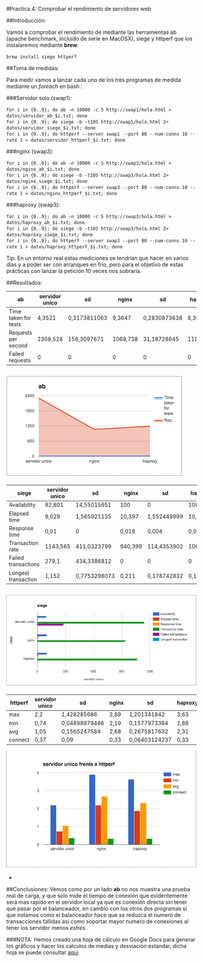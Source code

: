 #Practica 4: Comprobar el rendimiento de servidores web

##Introducción:

Vamos a comprobar el rendimiento de mediante las herramientas ab (apache benchmark, incluido de serie en MacOSX), siege y httperf que los instalaremos mediante **brew**:
```
brew install siege httperf
```

##Toma de medidas:

Para medir vamos a lanzar cada uno de los tres programas de medida mediante un *foreach* en bash :

###Servidor solo (swap1):
```
for i in {0..9}; do ab -n 10000 -c 5 http://swap1/hola.html > datos/servidor_ab_$i.txt; done
for i in {0..9}; do siege -b -t10S http://swap1/hola.html 2> datos/servidor_siege_$i.txt; done
for i in {0..9}; do httperf --server swap1 --port 80 --num-conns 10 --rate 1 > datos/servidor_httperf_$i.txt; done
```

###nginx (swap3):
```
for i in {0..9}; do ab -n 10000 -c 5 http://swap3/hola.html > datos/nginx_ab_$i.txt; done
for i in {0..9}; do siege -b -t10S http://swap3/hola.html 2> datos/nginx_siege_$i.txt; done
for i in {0..9}; do httperf --server swap3 --port 80 --num-conns 10 --rate 1 > datos/nginx_httperf_$i.txt; done
```

###haproxy (swap3):
```
for i in {0..9}; do ab -n 10000 -c 5 http://swap3/hola.html > datos/haproxy_ab_$i.txt; done
for i in {0..9}; do siege -b -t10S http://swap3/hola.html 2> datos/haproxy_siege_$i.txt; done
for i in {0..9}; do httperf --server swap3 --port 80 --num-conns 10 --rate 1 > datos/haproxy_httperf_$i.txt; done
```

Tip: En un entorno real estas mediciones se tendrían que hacer en varios días y a poder ser con arranques en frio, pero para el objetivo de estas prácticas con lanzar la petición 10 veces nos sobraría.

##Resultados:

| ab                   | servidor unico | sd           | nginx    | sd           | haproxy  | sd           | 
|----------------------|----------------|--------------|----------|--------------|----------|--------------| 
| Time taken for tests | 4,3521         | 0,3173811063 | 9,3647   | 0,2830873638 | 8,3962   | 0,3401443484 | 
| Requests per second  | 2308,528       | 156,3097671  | 1068,738 | 31,18728645  | 1192,783 | 46,66549969  | 
| Failed requests      | 0              | 0            | 0        | 0            | 0        | 0            | 


![captura](img/01.png)
-
| siege               | servidor unico | sd           | nginx   | sd          | haproxy  | sd           | 
|---------------------|----------------|--------------|---------|-------------|----------|--------------| 
| Availability        | 92,801         | 14,55015651  | 100     | 0           | 100      | 0            | 
| Elapsed time        | 9,029          | 1,565921135  | 10,397  | 1,552449999 | 10,366   | 1,543801801  | 
| Response time       | 0,01           | 0            | 0,018   | 0,004       | 0,01     | 0            | 
| Transaction rate    | 1143,565       | 411,0323799  | 940,399 | 114,4353902 | 1065,936 | 144,8135852  | 
| Failed transactions | 279,1          | 434,3386812  | 0       | 0           | 0        | 0            | 
| Longest transaction | 1,152          | 0,7753296073 | 0,211   | 0,178742832 | 0,109    | 0,0262488095 | 

![captura](img/02.png)
-
| httperf | servidor unico | sd            | nginx | sd            | haproxy | sd            | 
|---------|----------------|---------------|-------|---------------|---------|---------------| 
| max     | 2,2            | 1,428285686   | 3,89  | 1,201341842   | 3,63    | 2,581149615   | 
| min     | 0,74           | 0,04898979486 | 2,19  | 0,1577973384  | 1,88    | 0,1469693846  | 
| avg     | 1,05           | 0,1565247584  | 2,68  | 0,2675817632  | 2,31    | 0,4060788101  | 
| connect | 0,37           | 0,09          | 0,33  | 0,06403124237 | 0,33    | 0,04582575695 | 


![captura](img/03.png)

-
##Conclusiones:
Vemos como por un lado **ab** no nos muestra una prueba real de carga, y que solo mide el tiempo de conexión que evidentemente será mas rapido en el servidor local ya que es conexión directa sin tener que pasar por el balanceador, en cambio con los otros dos programas si que notamos como el balanceador hace que se reduzca el numero de transacciones fallidas así como soportar mayor numero de conexiones al tener los servidor menos *estrés*.

###NOTA: Hemos creado una hoja de cálculo en Google Docs para generar los gráficos y hacer los calculos de medias y desviación estandar, dicha hoja se puede consultar [aqui](https://docs.google.com/spreadsheets/d/18kRAeQu0oNr6V8-98WCG7J4v1M8NhWuzwsuBlzH07pU/edit?usp=sharing)